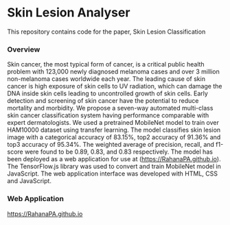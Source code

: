 # Skin Lesion Analyser 

This repository contains code for the paper, Skin Lesion Classification

### Overview
Skin cancer, the most typical form of cancer, is a critical public health problem with 123,000 newly diagnosed melanoma cases and over 3 million non-melanoma cases worldwide each year. The leading cause of skin cancer is high exposure of skin cells to UV radiation, which can damage the DNA inside skin cells leading to uncontrolled growth of skin cells. Early detection and screening of skin cancer have the potential to reduce mortality and morbidity. We propose a seven-way automated multi-class skin cancer classification system having performance comparable with expert dermatologists. We used a pretrained MobileNet model to train over HAM10000 dataset using transfer learning. The model classifies skin lesion image with a categorical accuracy of 83.15%, top2 accuracy of 91.36% and top3 accuracy of 95.34%. The weighted average of precision, recall, and f1-score were found to be 0.89, 0.83, and 0.83 respectively. The model has been deployed as a web application for use at (https://RahanaPA.github.io). The TensorFlow.js library was used to convert and train MobileNet model in JavaScript. The web application interface was developed with HTML, CSS and JavaScript.

### Web Application
https://RahanaPA.github.io
